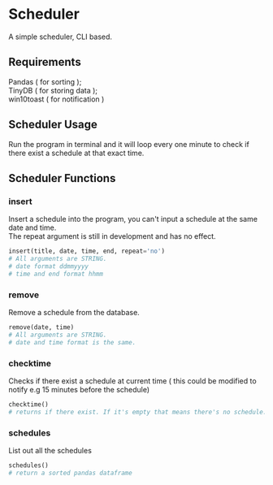 # Scheduler
A simple scheduler, CLI based.

## Requirements
Pandas ( for sorting ); <br>
TinyDB ( for storing data ); <br>
win10toast ( for notification )

## Scheduler Usage
Run the program in terminal and it will loop every one minute to check if there exist a schedule at that exact time.

## Scheduler Functions
### insert
Insert a schedule into the program, you can't input a schedule at the same date and time. <br>
The repeat argument is still in development and has no effect.
```python
insert(title, date, time, end, repeat='no')
# All arguments are STRING.
# date format ddmmyyyy
# time and end format hhmm
```
### remove
Remove a schedule from the database.
```python
remove(date, time)
# All arguments are STRING.
# date and time format is the same.
```
### checktime
Checks if there exist a schedule at current time ( this could be modified to notify e.g 15 minutes before the schedule)
```python
checktime()
# returns if there exist. If it's empty that means there's no schedule.
```
### schedules
List out all the schedules 
```python
schedules()
# return a sorted pandas dataframe
```
